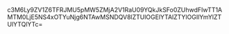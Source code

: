 c3M6Ly9ZV1Z6TFRJMU5pMW5ZMjA2V1RaU09YQkJkSFo0ZUhwdFIwTT1AMTM0LjE5NS4xOTYuNjg6NTAwMSNDQV8lZTUlOGElYTAlZTYlOGIlYmYlZTUlYTQlYTc=

